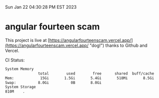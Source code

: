 Sun Jan 22 04:30:28 PM EST 2023

# angular fourteen scam


This project is live at [https://angularfourteenscam.vercel.app/](https://angularfourteenscam.vercel.app/ "dog!") thanks to Github and Vercel.

CI Status: 

```bash
System Memory
               total        used        free      shared  buff/cache   available
Mem:            15Gi       1.5Gi       5.4Gi       518Mi       8.5Gi        12Gi
Swap:          8.0Gi          0B       8.0Gi
System Storage
810M	.
```
